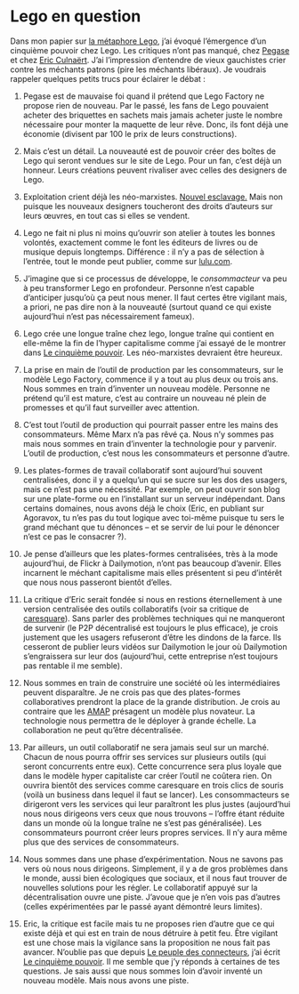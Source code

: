 # Lego en question

Dans mon papier sur [la métaphore Lego](https://tcrouzet.com/2007/03/24/journee-agoravox/), j’ai évoqué l’émergence d’un cinquième pouvoir chez Lego. Les critiques n’ont pas manqué, chez [Pegase](http://pegase.wordpress.com/2007/03/27/marrant-comme-tout/) et chez [Eric Culnaërt](http://agoravox.fr/article.php3?id_article=21301). J’ai l’impression d’entendre de vieux gauchistes crier contre les méchants patrons (pire les méchants libéraux). Je voudrais rappeler quelques petits trucs pour éclairer le débat :

1. Pegase est de mauvaise foi quand il prétend que Lego Factory ne propose rien de nouveau. Par le passé, les fans de Lego pouvaient acheter des briquettes en sachets mais jamais acheter juste le nombre nécessaire pour monter la maquette de leur rêve. Donc, ils font déjà une économie (divisent par 100 le prix de leurs constructions).

2. Mais c’est un détail. La nouveauté est de pouvoir créer des boîtes de Lego qui seront vendues sur le site de Lego. Pour un fan, c’est déjà un honneur. Leurs créations peuvent rivaliser avec celles des designers de Lego.

3. Exploitation crient déjà les néo-marxistes. [Nouvel esclavage.](https://tcrouzet.com/2006/06/19/esclavage-20/) Mais non puisque les nouveaux designers toucheront des droits d’auteurs sur leurs œuvres, en tout cas si elles se vendent.

4. Lego ne fait ni plus ni moins qu’ouvrir son atelier à toutes les bonnes volontés, exactement comme le font les éditeurs de livres ou de musique depuis longtemps. Différence : il n’y a pas de sélection à l’entrée, tout le monde peut publier, comme sur [lulu.com](http://www.lulu.com).

5. J’imagine que si ce processus de développe, le *consommacteur* va peu à peu transformer Lego en profondeur. Personne n’est capable d’anticiper jusqu’où ça peut nous mener. Il faut certes être vigilant mais, a priori, ne pas dire non à la nouveauté (surtout quand ce qui existe aujourd’hui n’est pas nécessairement fameux).

6. Lego crée une longue traîne chez lego, longue traîne qui contient en elle-même la fin de l’hyper capitalisme comme j’ai essayé de le montrer dans [Le cinquième pouvoir](https://tcrouzet.com/le-cinquieme-pouvoir/). Les néo-marxistes devraient être heureux.

7. La prise en main de l’outil de production par les consommateurs, sur le modèle Lego Factory, commence il y a tout au plus deux ou trois ans. Nous sommes en train d’inventer un nouveau modèle. Personne ne prétend qu’il est mature, c’est au contraire un nouveau né plein de promesses et qu’il faut surveiller avec attention.

8. C’est tout l’outil de production qui pourrait passer entre les mains des consommateurs. Même Marx n’a pas rêvé ça. Nous n’y sommes pas mais nous sommes en train d’inventer la technologie pour y parvenir. L’outil de production, c’est nous les consommateurs et personne d’autre.

9. Les plates-formes de travail collaboratif sont aujourd’hui souvent centralisées, donc il y a quelqu’un qui se sucre sur les dos des usagers, mais ce n’est pas une nécessité. Par exemple, on peut ouvrir son blog sur une plate-forme ou en l’installant sur un serveur indépendant. Dans certains domaines, nous avons déjà le choix (Eric, en publiant sur Agoravox, tu n’es pas du tout logique avec toi-même puisque tu sers le grand méchant que tu dénonces – et se servir de lui pour le dénoncer n’est ce pas le consacrer ?).

10. Je pense d’ailleurs que les plates-formes centralisées, très à la mode aujourd’hui, de Flickr à Dailymotion, n’ont pas beaucoup d’avenir. Elles incarnent le méchant capitalisme mais elles présentent si peu d’intérêt que nous nous passeront bientôt d’elles.

11. La critique d’Eric serait fondée si nous en restions éternellement à une version centralisée des outils collaboratifs (voir sa critique de [caresquare](http://www.caresquare.com)). Sans parler des problèmes techniques qui ne manqueront de survenir (le P2P décentralisé est toujours le plus efficace), je crois justement que les usagers refuseront d’être les dindons de la farce. Ils cesseront de publier leurs vidéos sur Dailymotion le jour où Dailymotion s’engraissera sur leur dos (aujourd’hui, cette entreprise n’est toujours pas rentable il me semble).

12. Nous sommes en train de construire une société où les intermédiaires peuvent disparaître. Je ne crois pas que des plates-formes collaboratives prendront la place de la grande distribution. Je crois au contraire que les [AMAP](http://alliancepec.free.fr/Webamap/index1.php) présagent un modèle plus novateur. La technologie nous permettra de le déployer à grande échelle. La collaboration ne peut qu’être décentralisée.

13. Par ailleurs, un outil collaboratif ne sera jamais seul sur un marché. Chacun de nous pourra offrir ses services sur plusieurs outils (qui seront concurrents entre eux). Cette concurrence sera plus loyale que dans le modèle hyper capitaliste car créer l’outil ne coûtera rien. On ouvrira bientôt des services comme caresquare en trois clics de souris (voilà un business dans lequel il faut se lancer). Les consommacteurs se dirigeront vers les services qui leur paraîtront les plus justes (aujourd’hui nous nous dirigeons vers ceux que nous trouvons – l’offre étant réduite dans un monde où la longue traîne ne s’est pas généralisée). Les consommateurs pourront créer leurs propres services. Il n’y aura même plus que des services de consommateurs.

14. Nous sommes dans une phase d’expérimentation. Nous ne savons pas vers où nous nous dirigeons. Simplement, il y a de gros problèmes dans le monde, aussi bien écologiques que sociaux, et il nous faut trouver de nouvelles solutions pour les régler. Le collaboratif appuyé sur la décentralisation ouvre une piste. J’avoue que je n’en vois pas d’autres (celles expérimentées par le passé ayant démontré leurs limites).

15. Eric, la critique est facile mais tu ne proposes rien d’autre que ce qui existe déjà et qui est en train de nous détruire à petit feu. Être vigilant est une chose mais la vigilance sans la proposition ne nous fait pas avancer. N’oublie pas que depuis [Le peuple des connecteurs](https://tcrouzet.com/le-peuple-des-connecteurs/), j’ai écrit [Le cinquième pouvoir](https://tcrouzet.com/le-cinquieme-pouvoir/). Il me semble que j’y réponds à certaines de tes questions. Je sais aussi que nous sommes loin d’avoir inventé un nouveau modèle. Mais nous avons une piste.